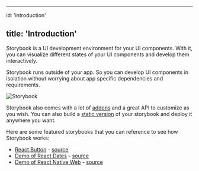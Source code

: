 * * *

id: 'introduction'

## title: 'Introduction'

Storybook is a UI development environment for your UI components.
With it, you can visualize different states of your UI components and develop them interactively.

Storybook runs outside of your app.
So you can develop UI components in isolation without worrying about app specific dependencies and requirements.

![Storybook](../static/screenshot.png)

Storybook also comes with a lot of [addons](/addons/introduction) and a great API to customize as you wish.
You can also build a [static version](/basics/exporting-storybook) of your storybook and deploy it anywhere you want.

Here are some featured storybooks that you can reference to see how Storybook works:

-   [React Button](http://kadira-samples.github.io/react-button) - [source](https://github.com/kadira-samples/react-button)
-   [Demo of React Dates](http://airbnb.io/react-dates/) - [source](https://github.com/airbnb/react-dates)
-   [Demo of React Native Web](http://necolas.github.io/react-native-web/storybook/) - [source](https://github.com/necolas/react-native-web)
